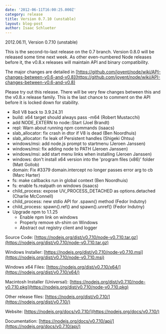```yaml
---
date: '2012-06-11T16:00:25.000Z'
category: release
title: Version 0.7.10 (unstable)
layout: blog-post
author: Isaac Schlueter
---
```


2012.06.11, Version 0.7.10 (unstable)

This is the second-to-last release on the 0.7 branch. Version 0.8.0 will be released some time next week. As other even-numbered Node releases before it, the v0.8.x releases will maintain API and binary compatibility.

The major changes are detailed in [https://github.com/joyent/node/wiki/API-changes-between-v0.6-and-v0.8](https://github.com/joyent/node/wiki/API-changes-between-v0.6-and-v0.8)

Please try out this release. There will be very few changes between this and the v0.8.x release family. This is the last chance to comment on the API before it is locked down for stability.

- Roll V8 back to 3.9.24.31
- build: x64 target should always pass -m64 (Robert Mustacchi)
- add NODE_EXTERN to node::Start (Joel Brandt)
- repl: Warn about running npm commands (isaacs)
- slab_allocator: fix crash in dtor if V8 is dead (Ben Noordhuis)
- slab_allocator: fix leak of Persistent handles (Shigeki Ohtsu)
- windows/msi: add node.js prompt to startmenu (Jeroen Janssen)
- windows/msi: fix adding node to PATH (Jeroen Janssen)
- windows/msi: add start menu links when installing (Jeroen Janssen)
- windows: don't install x64 version into the 'program files (x86)' folder (Matt Gollob)
- domain: Fix #3379 domain.intercept no longer passes error arg to cb (Marc Harter)
- fs: make callbacks run in global context (Ben Noordhuis)
- fs: enable fs.realpath on windows (isaacs)
- child_process: expose UV_PROCESS_DETACHED as options.detached (Charlie McConnell)
- child_process: new stdio API for .spawn() method (Fedor Indutny)
- child_process: spawn().ref() and spawn().unref() (Fedor Indutny)
- Upgrade npm to 1.1.25
  - Enable npm link on windows
  - Properly remove sh-shim on Windows
  - Abstract out registry client and logger

Source Code: [https://nodejs.org/dist/v0.7.10/node-v0.7.10.tar.gz](https://nodejs.org/dist/v0.7.10/node-v0.7.10.tar.gz)

Windows Installer: [https://nodejs.org/dist/v0.7.10/node-v0.7.10.msi](https://nodejs.org/dist/v0.7.10/node-v0.7.10.msi)

Windows x64 Files: [https://nodejs.org/dist/v0.7.10/x64/](https://nodejs.org/dist/v0.7.10/x64/)

Macintosh Installer (Universal): [https://nodejs.org/dist/v0.7.10/node-v0.7.10.pkg](https://nodejs.org/dist/v0.7.10/node-v0.7.10.pkg)

Other release files: [https://nodejs.org/dist/v0.7.10/](https://nodejs.org/dist/v0.7.10/)

Website: [https://nodejs.org/docs/v0.7.10/](https://nodejs.org/docs/v0.7.10/)

Documentation: [https://nodejs.org/docs/v0.7.10/api/](https://nodejs.org/docs/v0.7.10/api/)
